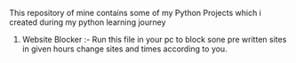 This repository of mine contains some of my Python 
Projects which i created during my python learning
journey

1. Website Blocker :-  Run this file in your pc to
                       block sone pre written sites
                       in given hours change sites
                       and times according to you. 
